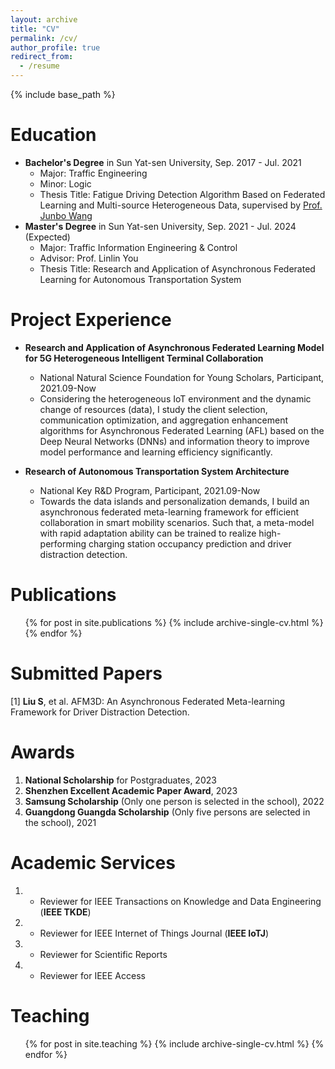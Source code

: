 ```yaml
---
layout: archive
title: "CV"
permalink: /cv/
author_profile: true
redirect_from:
  - /resume
---
```


{% include base_path %}

Education
======
* **Bachelor's Degree** in Sun Yat-sen University, Sep. 2017 - Jul. 2021
  * Major: Traffic Engineering
  * Minor: Logic
  * Thesis Title: Fatigue Driving Detection Algorithm Based on Federated Learning and Multi-source Heterogeneous Data, supervised by [Prof. Junbo Wang](https://ise.sysu.edu.cn/teacher/teacher02/1364591.htm)
* **Master's Degree** in Sun Yat-sen University, Sep. 2021 - Jul. 2024 (Expected)
  * Major: Traffic Information Engineering & Control
  * Advisor: Prof. Linlin You
  * Thesis Title: Research and Application of Asynchronous Federated Learning for Autonomous Transportation System

Project Experience
======
* **Research and Application of Asynchronous Federated Learning Model for 5G Heterogeneous Intelligent Terminal Collaboration** 
  * National Natural Science Foundation for Young Scholars, Participant, 2021.09-Now
  * Considering the heterogeneous IoT environment and the dynamic change of resources (data), I study the client selection, communication optimization, and aggregation enhancement algorithms for Asynchronous Federated Learning (AFL) based on the Deep Neural Networks (DNNs) and information theory to improve model performance and learning efficiency significantly.

* **Research of Autonomous Transportation System Architecture** 
  * National Key R&D Program, Participant, 2021.09-Now
  * Towards the data islands and personalization demands, I build an asynchronous federated meta-learning framework for efficient collaboration in smart mobility scenarios. Such that, a meta-model with rapid adaptation ability can be trained to realize high-performing charging station occupancy prediction and driver distraction detection.






Publications
======
  <ul>{% for post in site.publications %}
    {% include archive-single-cv.html %}
  {% endfor %}</ul>
  
Submitted Papers
======
[1] **Liu S**, et al. AFM3D: An Asynchronous Federated Meta-learning Framework for Driver Distraction Detection. 




Awards
======
1. **National Scholarship** for Postgraduates, 2023
1. **Shenzhen Excellent Academic Paper Award**, 2023
1. **Samsung Scholarship** (Only one person is selected in the school), 2022
1. **Guangdong Guangda Scholarship** (Only five persons are selected in the school), 2021


Academic Services
======
1. * Reviewer for IEEE Transactions on Knowledge and Data Engineering (**IEEE TKDE**)
1. * Reviewer for IEEE Internet of Things Journal (**IEEE IoTJ**)
1. * Reviewer for Scientific Reports
1. * Reviewer for IEEE Access

  
Teaching
======
  <ul>{% for post in site.teaching %}
    {% include archive-single-cv.html %}
  {% endfor %}</ul>
  

